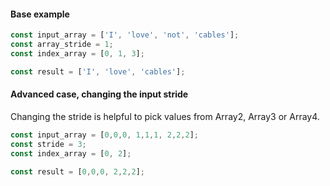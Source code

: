 #### Base example

```js
const input_array = ['I', 'love', 'not', 'cables'];
const array_stride = 1;
const index_array = [0, 1, 3];

const result = ['I', 'love', 'cables'];
```

#### Advanced case, changing the input stride
Changing the stride is helpful to pick values from Array2, Array3 or Array4. 

```js
const input_array = [0,0,0, 1,1,1, 2,2,2];
const stride = 3;
const index_array = [0, 2];

const result = [0,0,0, 2,2,2];
```

